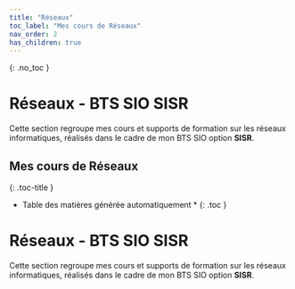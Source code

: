 ```yaml
---
title: "Réseaux"
toc_label: "Mes cours de Réseaux"
nav_order: 2
has_children: true
---
```

{: .no_toc }

# Réseaux - BTS SIO SISR

Cette section regroupe mes cours et supports de formation sur les réseaux informatiques, réalisés dans le cadre de mon BTS SIO option **SISR**.

## Mes cours de Réseaux
{: .toc-title }

* Table des matières générée automatiquement *
{: .toc }


# Réseaux - BTS SIO SISR

Cette section regroupe mes cours et supports de formation sur les réseaux informatiques, réalisés dans le cadre de mon BTS SIO option **SISR**.
